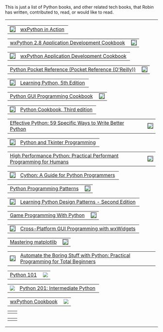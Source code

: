 <!--
.. title: wxPython Bookshelf
.. slug: bookshelf
.. date: 2017-07-16 22:17:23 UTC
.. tags: 
.. category: 
.. link: 
.. description: 
.. type: text
-->

This is just a list of Python books, and other related tech books, that
Robin has written, contributed to, read, or would like to read.


<table width="100%" cellspacing="0" cellpadding="8" style="marin:10px;"><tr><td>



<div align="left"><table><tr><td>
<a href="https://www.amazon.com/gp/product/1932394621/ref=as_li_ss_il?ie=UTF8&linkCode=li3&tag=wxpython-20&linkId=694ebf3bdd32e373117dbfeaa68afadc" target="_blank">
<img border="1" src="https://ws-na.amazon-adsystem.com/widgets/q?_encoding=UTF8&ASIN=1932394621&Format=_SL250_&ID=AsinImage&MarketPlace=US&ServiceVersion=20070822&WS=1&tag=wxpython-20" ></a>
</td><td>
<a  href="https://www.amazon.com/gp/product/1932394621/ref=as_li_ss_tl?ie=UTF8&linkCode=ll1&tag=wxpython-20&linkId=a98e121e379b70ffa4cb1aed45e4351e">wxPython in Action</a>&nbsp;
</td></tr></table></div>


<div align="right"><table><tr><td>
<a  href="https://www.amazon.com/gp/product/1849511780/ref=as_li_tl?ie=UTF8&camp=1789&creative=9325&creativeASIN=1849511780&linkCode=as2&tag=wxpython-20&linkId=1a7e1dc2cde2586f9c92d17df56b7e5b">wxPython 2.8 Application Development Cookbook</a>&nbsp;
</td><td>
<a href="https://www.amazon.com/gp/product/1849511780/ref=as_li_ss_il?ie=UTF8&linkCode=li3&tag=wxpython-20&linkId=9e3f6bfcc4cfe44ad2aaa2c24718dcd3" target="_blank">
<img border="1" src="https://ws-na.amazon-adsystem.com/widgets/q?_encoding=UTF8&ASIN=1849511780&Format=_SL250_&ID=AsinImage&MarketPlace=US&ServiceVersion=20070822&WS=1&tag=wxpython-20" >
</td></tr></table></div>



<div align="left"><table><tr><td>
<a href="https://www.amazon.com/gp/product/1785287737/ref=as_li_tl?ie=UTF8&camp=1789&creative=9325&creativeASIN=1785287737&linkCode=as2&tag=wxpython-20&linkId=07bd78a71114d58ac49e6d90669bb5f1">
<img border="1" src="https://ws-na.amazon-adsystem.com/widgets/q?_encoding=UTF8&MarketPlace=US&ASIN=1785287737&ServiceVersion=20070822&ID=AsinImage&WS=1&Format=_SL250_&tag=wxpython-20" ></a>
</td><td>
<a  href="https://www.amazon.com/gp/product/1785287737/ref=as_li_tl?ie=UTF8&camp=1789&creative=9325&creativeASIN=1785287737&linkCode=as2&tag=wxpython-20&linkId=a1fc5f5e08dce0eec16d26a76aca3719">wxPython Application Development Cookbook</a>&nbsp;
</td></tr></table></div>


<div align="right"><table><tr><td>
<a  href="https://www.amazon.com/gp/product/1449357016/ref=as_li_tl?ie=UTF8&camp=1789&creative=9325&creativeASIN=1449357016&linkCode=as2&tag=wxpython-20&linkId=03e2d082fd23dcbdb0581a9119f42e44">Python Pocket Reference (Pocket Reference (O'Reilly))</a>&nbsp;
</td><td>
<a href="https://www.amazon.com/gp/product/1449357016/ref=as_li_tl?ie=UTF8&camp=1789&creative=9325&creativeASIN=1449357016&linkCode={{linkCode}}&tag=wxpython-20&linkId={{link_id}}">
<img border="1" src="https://ws-na.amazon-adsystem.com/widgets/q?_encoding=UTF8&MarketPlace=US&ASIN=1449357016&ServiceVersion=20070822&ID=AsinImage&WS=1&Format=_SL250_&tag=wxpython-20" ></a>
</td></tr></table>


<div align="left"><table><tr><td>
<a href="https://www.amazon.com/gp/product/1449355730/ref=as_li_tl?ie=UTF8&camp=1789&creative=9325&creativeASIN=1449355730&linkCode=as2&tag=wxpython-20&linkId=6fb26dbf746e98fc57da98b33f6de82d">
<img border="1" src="https://ws-na.amazon-adsystem.com/widgets/q?_encoding=UTF8&MarketPlace=US&ASIN=1449355730&ServiceVersion=20070822&ID=AsinImage&WS=1&Format=_SL250_&tag=wxpython-20" ></a>
</td><td>
<a  href="https://www.amazon.com/gp/product/1449355730/ref=as_li_tl?ie=UTF8&camp=1789&creative=9325&creativeASIN=1449355730&linkCode=as2&tag=wxpython-20&linkId=5a5aade43b53caaf7e741442cd372e1b">Learning Python, 5th Edition</a>&nbsp;
</td></tr></table></div>


<div align="right"><table><tr><td>
<a  href="https://www.amazon.com/gp/product/1785283758/ref=as_li_tl?ie=UTF8&camp=1789&creative=9325&creativeASIN=1785283758&linkCode=as2&tag=wxpython-20&linkId=52ccdfa290d298b0fc634000e09f2abd">Python GUI Programming Cookbook</a>&nbsp;
</td><td>
<a href="https://www.amazon.com/gp/product/1785283758/ref=as_li_tl?ie=UTF8&camp=1789&creative=9325&creativeASIN=1785283758&linkCode=as2&tag=wxpython-20&linkId=1f5b22c192b1c0f18d5ec26dac342ea4">
<img border="1" src="https://ws-na.amazon-adsystem.com/widgets/q?_encoding=UTF8&MarketPlace=US&ASIN=1785283758&ServiceVersion=20070822&ID=AsinImage&WS=1&Format=_SL250_&tag=wxpython-20" ></a>
</td></tr></table></div>


<div align="left"><table><tr><td>
<a href="https://www.amazon.com/gp/product/1449340377/ref=as_li_tl?ie=UTF8&camp=1789&creative=9325&creativeASIN=1449340377&linkCode=as2&tag=wxpython-20&linkId=595623127fc2e7e79f741ab89e59b30e">
<img border="1" src="https://ws-na.amazon-adsystem.com/widgets/q?_encoding=UTF8&MarketPlace=US&ASIN=1449340377&ServiceVersion=20070822&ID=AsinImage&WS=1&Format=_SL250_&tag=wxpython-20" ></a>
</td><td>
<a  href="https://www.amazon.com/gp/product/1449340377/ref=as_li_tl?ie=UTF8&camp=1789&creative=9325&creativeASIN=1449340377&linkCode=as2&tag=wxpython-20&linkId=225c0a3443849c1d98499dd0164749d5">Python Cookbook, Third edition</a>&nbsp;
</td></tr></table></div>


<div align="right"><table><tr><td>
<a  href="https://www.amazon.com/gp/product/0134034287/ref=as_li_tl?ie=UTF8&camp=1789&creative=9325&creativeASIN=0134034287&linkCode=as2&tag=wxpython-20&linkId=1f413afddaa98f68ce94aa2852b6aa8d">Effective Python: 59 Specific Ways to Write Better Python</a>&nbsp;
</td><td>
<a href="https://www.amazon.com/gp/product/0134034287/ref=as_li_tl?ie=UTF8&camp=1789&creative=9325&creativeASIN=0134034287&linkCode=as2&tag=wxpython-20&linkId=6a7c441ead49477b7606bd273118fdff">
<img border="1" src="https://ws-na.amazon-adsystem.com/widgets/q?_encoding=UTF8&MarketPlace=US&ASIN=0134034287&ServiceVersion=20070822&ID=AsinImage&WS=1&Format=_SL250_&tag=wxpython-20" ></a>
</td></tr></table></div>


<div align="left"><table><tr><td>
<a href="https://www.amazon.com/gp/product/1884777813/ref=as_li_tl?ie=UTF8&camp=1789&creative=9325&creativeASIN=1884777813&linkCode=as2&tag=wxpython-20&linkId=75088e115962ddbf1dede08757d34760">
<img border="1" src="https://ws-na.amazon-adsystem.com/widgets/q?_encoding=UTF8&MarketPlace=US&ASIN=1884777813&ServiceVersion=20070822&ID=AsinImage&WS=1&Format=_SL250_&tag=wxpython-20" ></a>
</td><td>
<a  href="https://www.amazon.com/gp/product/1884777813/ref=as_li_tl?ie=UTF8&camp=1789&creative=9325&creativeASIN=1884777813&linkCode=as2&tag=wxpython-20&linkId=b1fe69065b5f51059ba475a5bc564b27">Python and Tkinter Programming</a>&nbsp;
</td></tr></table></div>


<div align="right"><table><tr><td>
<a  href="https://www.amazon.com/gp/product/1449361595/ref=as_li_tl?ie=UTF8&camp=1789&creative=9325&creativeASIN=1449361595&linkCode=as2&tag=wxpython-20&linkId=a4649cc24c8ea6ea9180cc704a67a0e2">High Performance Python: Practical Performant Programming for Humans</a>&nbsp;
</td><td>
<a href="https://www.amazon.com/gp/product/1449361595/ref=as_li_tl?ie=UTF8&camp=1789&creative=9325&creativeASIN=1449361595&linkCode=as2&tag=wxpython-20&linkId=9a228bbd1f37eeeb39ca47ec98885465">
<img border="1" src="https://ws-na.amazon-adsystem.com/widgets/q?_encoding=UTF8&MarketPlace=US&ASIN=1449361595&ServiceVersion=20070822&ID=AsinImage&WS=1&Format=_SL250_&tag=wxpython-20" ></a>
</td></tr></table></div>


<div align="left"><table><tr><td>
<a href="https://www.amazon.com/gp/product/1491901551/ref=as_li_tl?ie=UTF8&camp=1789&creative=9325&creativeASIN=1491901551&linkCode=as2&tag=wxpython-20&linkId=69d6d30b0b03e6be70169e6f97ede8c2">
<img border="1" src="https://ws-na.amazon-adsystem.com/widgets/q?_encoding=UTF8&MarketPlace=US&ASIN=1491901551&ServiceVersion=20070822&ID=AsinImage&WS=1&Format=_SL250_&tag=wxpython-20" ></a>
</td><td>
<a  href="https://www.amazon.com/gp/product/1491901551/ref=as_li_tl?ie=UTF8&camp=1789&creative=9325&creativeASIN=1491901551&linkCode=as2&tag=wxpython-20&linkId=c64934e472fff171a9a198b1195845c3">Cython: A Guide for Python Programmers</a>&nbsp;
</td></tr></table></div>


<div align="right"><table><tr><td>
<a  href="https://www.amazon.com/gp/product/0130409561/ref=as_li_tl?ie=UTF8&camp=1789&creative=9325&creativeASIN=0130409561&linkCode=as2&tag=wxpython-20&linkId=596356a417a25569c4bead2b47ccf691">Python Programming Patterns</a>&nbsp;
</td><td>
<a href="https://www.amazon.com/gp/product/0130409561/ref=as_li_tl?ie=UTF8&camp=1789&creative=9325&creativeASIN=0130409561&linkCode=as2&tag=wxpython-20&linkId=303b6c0e800e70b4455faf998ce9ddc8">
<img border="1" src="https://ws-na.amazon-adsystem.com/widgets/q?_encoding=UTF8&MarketPlace=US&ASIN=0130409561&ServiceVersion=20070822&ID=AsinImage&WS=1&Format=_SL250_&tag=wxpython-20" ></a>
</td></tr></table></div>


<div align="left"><table><tr><td>
<a href="https://www.amazon.com/gp/product/1449340377/ref=as_li_tl?ie=UTF8&camp=1789&creative=9325&creativeASIN=1449340377&linkCode=as2&tag=wxpython-20&linkId=595623127fc2e7e79f741ab89e59b30e">
<img border="1" src="https://ws-na.amazon-adsystem.com/widgets/q?_encoding=UTF8&MarketPlace=US&ASIN=1449340377&ServiceVersion=20070822&ID=AsinImage&WS=1&Format=_SL250_&tag=wxpython-20" ></a>
</td><td>
<a  href="https://www.amazon.com/gp/product/178588803X/ref=as_li_tl?ie=UTF8&camp=1789&creative=9325&creativeASIN=178588803X&linkCode=as2&tag=wxpython-20&linkId=458b0931eab96316cc3270272fff4e24">Learning Python Design Patterns - Second Edition</a>&nbsp;
</td></tr></table></div>


<div align="right"><table><tr><td>
<a  href="https://www.amazon.com/gp/product/1584502584/ref=as_li_tl?ie=UTF8&camp=1789&creative=9325&creativeASIN=1584502584&linkCode=as2&tag=wxpython-20&linkId=66c846ba8bc3870643216fa10e45b954">Game Programming With Python</a>&nbsp;
</td><td>
<a href="https://www.amazon.com/gp/product/1584502584/ref=as_li_tl?ie=UTF8&camp=1789&creative=9325&creativeASIN=1584502584&linkCode=as2&tag=wxpython-20&linkId=6d376a165520eab59847557db487734a">
<img border="1" src="https://ws-na.amazon-adsystem.com/widgets/q?_encoding=UTF8&MarketPlace=US&ASIN=1584502584&ServiceVersion=20070822&ID=AsinImage&WS=1&Format=_SL250_&tag=wxpython-20" ></a>
</td></tr></table></div>


<div align="left"><table><tr><td>
<a href="https://www.amazon.com/gp/product/0131473816/ref=as_li_tl?ie=UTF8&camp=1789&creative=9325&creativeASIN=0131473816&linkCode={{linkCode}}&tag=wxpython-20&linkId={{link_id}}">
<img border="1" src="https://ws-na.amazon-adsystem.com/widgets/q?_encoding=UTF8&MarketPlace=US&ASIN=0131473816&ServiceVersion=20070822&ID=AsinImage&WS=1&Format=_SL250_&tag=wxpython-20" ></a>
</td><td>
<a  href="https://www.amazon.com/gp/product/0131473816/ref=as_li_tl?ie=UTF8&camp=1789&creative=9325&creativeASIN=0131473816&linkCode={{linkCode}}&tag=wxpython-20&linkId={{link_id}}">Cross-Platform GUI Programming with wxWidgets</a>&nbsp;
</td></tr></table></div>


<div align="right"><table><tr><td>
<a  href="https://www.amazon.com/gp/product/1783987545/ref=as_li_tl?ie=UTF8&camp=1789&creative=9325&creativeASIN=1783987545&linkCode=as2&tag=wxpython-20&linkId=b1c0121502203525dd31220960970654">Mastering matplotlib</a>&nbsp;
</td><td>
<a href="https://www.amazon.com/gp/product/1783987545/ref=as_li_tl?ie=UTF8&camp=1789&creative=9325&creativeASIN=1783987545&linkCode=as2&tag=wxpython-20&linkId=71aa9dcb5154bb14f8b442126f5489b3">
<img border="1" src="https://ws-na.amazon-adsystem.com/widgets/q?_encoding=UTF8&MarketPlace=US&ASIN=1783987545&ServiceVersion=20070822&ID=AsinImage&WS=1&Format=_SL250_&tag=wxpython-20" ></a>
</td></tr></table></div>


<div align="left"><table><tr><td>
<a href="https://www.amazon.com/gp/product/1593275994/ref=as_li_tl?ie=UTF8&camp=1789&creative=9325&creativeASIN=1593275994&linkCode=as2&tag=wxpython-20&linkId=5308b6d393c4bc3df1f0db6a7fe3c744">
<img border="1" src="https://ws-na.amazon-adsystem.com/widgets/q?_encoding=UTF8&MarketPlace=US&ASIN=1593275994&ServiceVersion=20070822&ID=AsinImage&WS=1&Format=_SL250_&tag=wxpython-20" ></a>
</td><td>
<a  href="https://www.amazon.com/gp/product/1593275994/ref=as_li_tl?ie=UTF8&camp=1789&creative=9325&creativeASIN=1593275994&linkCode=as2&tag=wxpython-20&linkId=56a33c65d63533e8185d6581793bc2ef">Automate the Boring Stuff with Python: Practical Programming for Total Beginners</a>&nbsp;
</td></tr></table></div>


<div align="right"><table><tr><td>
<a  href="https://www.amazon.com/gp/product/0996062815/ref=as_li_tl?ie=UTF8&camp=1789&creative=9325&creativeASIN=0996062815&linkCode=as2&tag=wxpython-20&linkId=7a29068bd12aed211d9fdcc9e21744a0">Python 101</a>&nbsp;
</td><td>
<a href="https://www.amazon.com/gp/product/0996062815/ref=as_li_tl?ie=UTF8&camp=1789&creative=9325&creativeASIN=0996062815&linkCode=as2&tag=wxpython-20&linkId=6f3776ca5ad837d44279058efde5281b">
<img border="0" src="https://ws-na.amazon-adsystem.com/widgets/q?_encoding=UTF8&MarketPlace=US&ASIN=0996062815&ServiceVersion=20070822&ID=AsinImage&WS=1&Format=_SL250_&tag=wxpython-20" ></a>
</td></tr></table></div>


<div align="left"><table><tr><td>
<a href="https://www.amazon.com/gp/product/B01LMUAYSO/ref=as_li_tl?ie=UTF8&camp=1789&creative=9325&creativeASIN=B01LMUAYSO&linkCode=as2&tag=wxpython-20&linkId=8ac13ee4a153a4a7f77e7d1405af78d6">
<img border="0" src="https://ws-na.amazon-adsystem.com/widgets/q?_encoding=UTF8&MarketPlace=US&ASIN=B01LMUAYSO&ServiceVersion=20070822&ID=AsinImage&WS=1&Format=_SL250_&tag=wxpython-20" ></a>
</td><td>
<a  href="https://www.amazon.com/gp/product/B01LMUAYSO/ref=as_li_tl?ie=UTF8&camp=1789&creative=9325&creativeASIN=B01LMUAYSO&linkCode=as2&tag=wxpython-20&linkId=3410ace32528d209534192d9dabfd6a2">Python 201: Intermediate Python</a>&nbsp;
</td></tr></table></div>


<div align="right"><table><tr><td>
<a  href="https://www.amazon.com/gp/product/B01MZ4NGHS/ref=as_li_tl?ie=UTF8&camp=1789&creative=9325&creativeASIN=B01MZ4NGHS&linkCode=as2&tag=wxpython-20&linkId=3410ace32528d209534192d9dabfd6a2">wxPython Cookbook</a>&nbsp;
</td><td>
<a href="https://www.amazon.com/gp/product/B01MZ4NGHS/ref=as_li_tl?ie=UTF8&camp=1789&creative=9325&creativeASIN=B01MZ4NGHS&linkCode=as2&tag=wxpython-20&linkId=8ac13ee4a153a4a7f77e7d1405af78d6">
<img border="0" src="https://ws-na.amazon-adsystem.com/widgets/q?_encoding=UTF8&MarketPlace=US&ASIN=B01MZ4NGHS&ServiceVersion=20070822&ID=AsinImage&WS=1&Format=_SL250_&tag=wxpython-20" ></a>
</td></tr></table></div>



<div align="left"><table><tr><td>
</td><td>
</td></tr></table></div>


<div align="right"><table><tr><td>
</td><td>
</td></tr></table></div>


